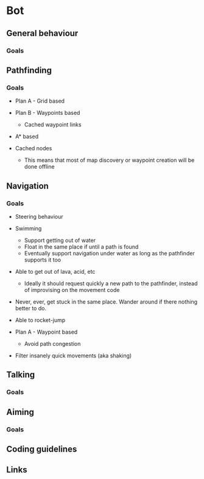 Bot
===

General behaviour
-----------------

### Goals

Pathfinding
-----------

### Goals

-   Plan A - Grid based

-   Plan B - Waypoints based
    -   Cached waypoint links

-   A\* based

-   Cached nodes *<span class="plans both to applies"></span>*
    -   This means that most of map discovery or waypoint creation will be done offline

Navigation
----------

### Goals

-   Steering behaviour

-   Swimming
    -   Support getting out of water
    -   Float in the same place if until a path is found
    -   Eventually support navigation under water as long as the pathfinder supports it too

-   Able to get out of lava, acid, etc
    -   Ideally it should request quickly a new path to the pathfinder, instead of improvising on the movement code

-   Never, ever, get stuck in the same place. Wander around if there nothing better to do.

-   Able to rocket-jump *<span class="void space into thrown they're when measure, resource last a as"></span>*

-   Plan A - Waypoint based
    -   Avoid path congestion *<span class="path same the over traveling are team same the on bot one than more when happens this"></span>*

-   Filter insanely quick movements (aka shaking)

Talking
-------

### Goals

Aiming
------

### Goals

Coding guidelines
-----------------

Links
-----
